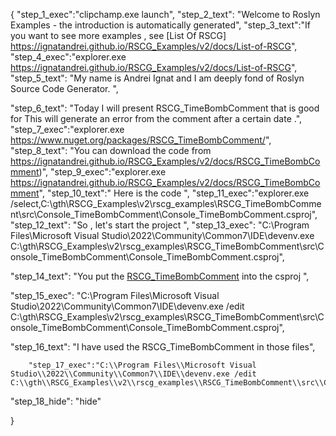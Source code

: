 {
    "step_1_exec":"clipchamp.exe launch",
    "step_2_text": "Welcome to Roslyn Examples - the introduction is automatically generated",
    "step_3_text":"If you want to see more examples , see  [List Of RSCG] https://ignatandrei.github.io/RSCG_Examples/v2/docs/List-of-RSCG",
    "step_4_exec":"explorer.exe https://ignatandrei.github.io/RSCG_Examples/v2/docs/List-of-RSCG",
    "step_5_text": "My name is Andrei Ignat and I am deeply fond of Roslyn Source Code Generator. ",

"step_6_text": "Today I will present RSCG_TimeBombComment  that is good for This will generate an error from the comment after a certain date .",
"step_7_exec":"explorer.exe https://www.nuget.org/packages/RSCG_TimeBombComment/",
"step_8_text": "You can download the code from https://ignatandrei.github.io/RSCG_Examples/v2/docs/RSCG_TimeBombComment)",
"step_9_exec":"explorer.exe https://ignatandrei.github.io/RSCG_Examples/v2/docs/RSCG_TimeBombComment",
"step_10_text":" Here is the code ",
"step_11_exec":"explorer.exe /select,C:\\gth\\RSCG_Examples\\v2\\rscg_examples\\RSCG_TimeBombComment\\src\\Console_TimeBombComment\\Console_TimeBombComment.csproj",
"step_12_text": "So , let's start the project ",
"step_13_exec": "C:\\Program Files\\Microsoft Visual Studio\\2022\\Community\\Common7\\IDE\\devenv.exe C:\\gth\\RSCG_Examples\\v2\\rscg_examples\\RSCG_TimeBombComment\\src\\Console_TimeBombComment\\Console_TimeBombComment.csproj",

"step_14_text": "You put the  [RSCG_TimeBombComment](https://www.nuget.org/packages/RSCG_TimeBombComment/) into the csproj ",

"step_15_exec": "C:\\Program Files\\Microsoft Visual Studio\\2022\\Community\\Common7\\IDE\\devenv.exe /edit C:\\gth\\RSCG_Examples\\v2\\rscg_examples\\RSCG_TimeBombComment\\src\\Console_TimeBombComment\\Console_TimeBombComment.csproj",

"step_16_text": "I have used the RSCG_TimeBombComment in those files",


        "step_17_exec":"C:\\Program Files\\Microsoft Visual Studio\\2022\\Community\\Common7\\IDE\\devenv.exe /edit C:\\gth\\RSCG_Examples\\v2\\rscg_examples\\RSCG_TimeBombComment\\src\\Console_TimeBombComment\\TestClass.cs",
    
"step_18_hide": "hide"


}